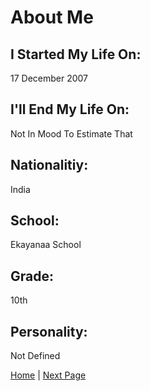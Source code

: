 <link rel="shortcut icon" type="image/x-icon" href="/favicon.ico">

# About Me

## I Started My Life On:

17 December 2007 

## I'll End My Life On:

Not In Mood To Estimate That

## Nationalitiy:

India

## School:

Ekayanaa School

## Grade:

10th

## Personality:

Not Defined

[Home](https://roadside-havoc.github.io) | [Next Page](/highlights.md)
